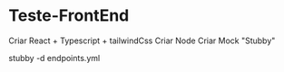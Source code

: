 # Teste-FrontEnd
 
Criar React + Typescript + tailwindCss
Criar Node
Criar Mock "Stubby"


stubby -d endpoints.yml